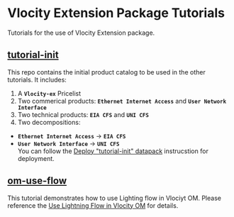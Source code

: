 # Vlocity Extension Package Tutorials
Tutorials for the use of Vlocity Extension package.

## [tutorial-init](tutorial-init)
This repo contains the initial product catalog to be used in the other tutorials. It includes:
1. A **`Vlocity-ex`** Pricelist
2. Two commerical products: **`Ethernet Internet Access`** and **`User Network Interface`**
3. Two technical products: **`EIA CFS`** and **`UNI CFS`**
4. Two decompositions:
*  **`Ethernet Internet Access`** -> **`EIA CFS`**
*  **`User Network Interface`** -> **`UNI CFS`**  
You can follow the [Deploy "tutorial-init" datapack](tutorial-init/Readme.md#deploy-tutorial-init-datapack) instrucstion for deployment.

## [om-use-flow](om-use-flow)
This tutorial demonstrates how to use Lighting flow in Vlociyt OM. Please reference the [Use Lightning Flow in Vlocity OM](om-use-flow#use-lightning-flow-in-vlocity-om) for details.
